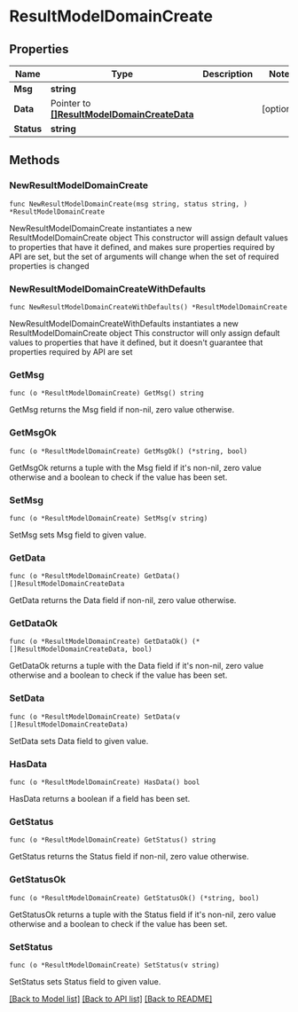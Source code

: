 # ResultModelDomainCreate

## Properties

Name | Type | Description | Notes
------------ | ------------- | ------------- | -------------
**Msg** | **string** |  | 
**Data** | Pointer to [**[]ResultModelDomainCreateData**](ResultModelDomainCreateData.md) |  | [optional] 
**Status** | **string** |  | 

## Methods

### NewResultModelDomainCreate

`func NewResultModelDomainCreate(msg string, status string, ) *ResultModelDomainCreate`

NewResultModelDomainCreate instantiates a new ResultModelDomainCreate object
This constructor will assign default values to properties that have it defined,
and makes sure properties required by API are set, but the set of arguments
will change when the set of required properties is changed

### NewResultModelDomainCreateWithDefaults

`func NewResultModelDomainCreateWithDefaults() *ResultModelDomainCreate`

NewResultModelDomainCreateWithDefaults instantiates a new ResultModelDomainCreate object
This constructor will only assign default values to properties that have it defined,
but it doesn't guarantee that properties required by API are set

### GetMsg

`func (o *ResultModelDomainCreate) GetMsg() string`

GetMsg returns the Msg field if non-nil, zero value otherwise.

### GetMsgOk

`func (o *ResultModelDomainCreate) GetMsgOk() (*string, bool)`

GetMsgOk returns a tuple with the Msg field if it's non-nil, zero value otherwise
and a boolean to check if the value has been set.

### SetMsg

`func (o *ResultModelDomainCreate) SetMsg(v string)`

SetMsg sets Msg field to given value.


### GetData

`func (o *ResultModelDomainCreate) GetData() []ResultModelDomainCreateData`

GetData returns the Data field if non-nil, zero value otherwise.

### GetDataOk

`func (o *ResultModelDomainCreate) GetDataOk() (*[]ResultModelDomainCreateData, bool)`

GetDataOk returns a tuple with the Data field if it's non-nil, zero value otherwise
and a boolean to check if the value has been set.

### SetData

`func (o *ResultModelDomainCreate) SetData(v []ResultModelDomainCreateData)`

SetData sets Data field to given value.

### HasData

`func (o *ResultModelDomainCreate) HasData() bool`

HasData returns a boolean if a field has been set.

### GetStatus

`func (o *ResultModelDomainCreate) GetStatus() string`

GetStatus returns the Status field if non-nil, zero value otherwise.

### GetStatusOk

`func (o *ResultModelDomainCreate) GetStatusOk() (*string, bool)`

GetStatusOk returns a tuple with the Status field if it's non-nil, zero value otherwise
and a boolean to check if the value has been set.

### SetStatus

`func (o *ResultModelDomainCreate) SetStatus(v string)`

SetStatus sets Status field to given value.



[[Back to Model list]](../README.md#documentation-for-models) [[Back to API list]](../README.md#documentation-for-api-endpoints) [[Back to README]](../README.md)


